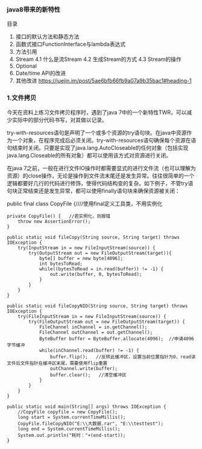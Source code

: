 ### java8带来的新特性

目录
1. 接口的默认方法和静态方法
2. 函数式接口FunctionInterface与lambda表达式
3. 方法引用
4. Stream
    4.1 什么是流Stream
    4.2 生成Stream的方式
    4.3 Stream的操作
5. Optional
6. Date/time API的改进
7. 其他改进
https://juejin.im/post/5ae6bfb66fb9a07a9b35bac1#heading-1

### 1.文件拷贝
今天在资料上练习文件拷贝程序时，遇到了java 7中的一个新特性TWR，可以减少实际中的部分代码书写，对其做以记录。

try-with-resources语句是声明了一个或多个资源的try语句块。在java中资源作为一个对象，在程序完成后必须关闭。try-with-resources语句确保每个资源在语句结束时关闭。只要是实现了java.lang.AutoCloseable的任何对象（包括实现java.lang.Closeable的所有对象）都可以使用该方式对资源进行关闭。

在java 7之前，一般在进行文件IO操作时都需要显式的进行文件流（也可以理解为资源）的close操作，无论是操作到文件流末尾还是发生异常。往往很简单的一个逻辑都要好几行的代码进行修饰，使得代码结构变的复杂。如下例子，不管try语句块正常结束还是发生异常，都可以使用finally语句块来确保资源被关闭：

public final class CopyFile {////使用final定义工具类，不用实例化


    private CopyFile() {   //若实例化，则报错
        throw new AssertionError();
    }

    public static void fileCopy(String source, String target) throws IOException {
        try(InputStream in = new FileInputStream(source)) {
            try(OutputStream out = new FileOutputStream(target)){
                byte[] buffer = new byte[4096];
                int bytesToRead;
                while((bytesToRead = in.read(buffer)) != -1) {
                    out.write(buffer, 0, bytesToRead);
                }
            }
        }
    }

    public static void fileCopyNIO(String source, String target) throws IOException {
        try(FileInputStream in = new FileInputStream(source)) {
            try(FileOutputStream out = new FileOutputStream(target)) {
                FileChannel inChannel = in.getChannel();
                FileChannel outChannel = out.getChannel();
                ByteBuffer buffer = ByteBuffer.allocate(4096);  //申请4096字节缓冲
                while(inChannel.read(buffer) != -1) {
                    buffer.flip();   //反转此缓冲区，设置当前位置指针为0，read读文件后文件指针在缓冲区末尾，需要使用flip重置
                    outChannel.write(buffer);
                    buffer.clear();   //清空缓冲区
                }
            }
        }
    }

    public static void main(String[] args) throws IOException {
        //CopyFile copyfile = new CopyFile();
        long start = System.currentTimeMillis();
        CopyFile.fileCopyNIO("E:\\大数据.rar", "E:\\testtest");
        long end = System.currentTimeMillis();
        System.out.println("耗时："+(end-start));
    }


